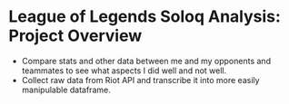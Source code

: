# League of Legends Soloq Analysis: Project Overview

* Compare stats and other data between me and my opponents and teammates to see what aspects I did well and not well.
* Collect raw data from Riot API and transcribe it into more easily manipulable dataframe.
